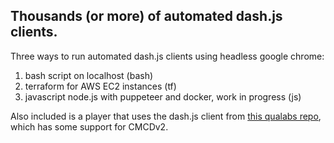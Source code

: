 
## Thousands (or more) of automated dash.js clients.


Three ways to run automated dash.js clients using headless google chrome:
1. bash script on localhost (bash)
1. terraform for AWS EC2 instances (tf)
1. javascript node.js with puppeteer and docker, work in progress (js)

Also included is a player that uses the dash.js client from 
[this qualabs repo](https://github.com/montevideo-tech/cmcd-analyzer/tree/feature/cmcd-v2-demuxed/analyzer-dashboard/public), 
which has some support for CMCDv2.




